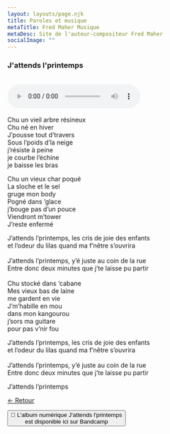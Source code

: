 ```yaml
---
layout: layouts/page.njk
title: Paroles et musique
metaTitle: Fred Maher Musique
metaDesc: Site de l'auteur-compositeur Fred Maher
socialImage: ""
---
```

<style>
*:focus {
    outline: none;
}
</style>
  ### J'attends l'printemps
<br> 
<audio controls>
  <source src="https://fredmahermusique.com/mp3/j-attends-l-printemps.ogg" type="audio/ogg">
  <source src="https://fredmahermusique.com/mp3/j-attends-l-printemps.mp3" type="audio/mpeg">
Your browser does not support the audio element.
</audio>
<br>
<br>
Chu un vieil arbre résineux<br>
Chu né en hiver<br>
J’pousse tout d’travers<br>
Sous l’poids d’la neige<br>
j’résiste à peine<br>
je courbe l’échine<br>
je baisse les bras

Chu un vieux char poqué<br>
La sloche et le sel<br>
gruge mon body<br>
Pogné dans ‘glace<br>
j’bouge pas d’un pouce<br>
Viendront m’tower<br>
J’reste enfermé
  
J’attends l’printemps, les cris de joie des enfants<br>
et l’odeur du lilas quand ma f’nêtre s’ouvrira<br>
<br>
J’attends l’printemps, y’é juste au coin de la rue<br>
Entre donc deux minutes que j’te laisse pu partir<br>
<br>
Chu stocké dans ‘cabane<br>
Mes vieux bas de laine<br>
me gardent en vie<br>
J’m’habille en mou<br>
dans mon kangourou<br>
j’sors ma guitare<br>
pour pas v’nir fou<br>

J’attends l’printemps, les cris de joie des enfants<br>
et l’odeur du lilas quand ma f’nêtre s’ouvrira<br>
<br>
J’attends l’printemps, y’é juste au coin de la rue<br>
Entre donc deux minutes que j’te laisse pu partir<br>

J’attends l’printemps




[&larr; Retour](/j-attends-l-printemps/index.html#heading-paroles-et-musique)

<a href="https://fredmahermusique.bandcamp.com"><button class="[ button ] [ font-base text-base weight-bold ]">
          🌱 L'album numérique J'attends l'printemps  <br>est disponible ici sur Bandcamp
        </button></a>